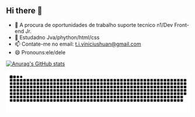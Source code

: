 ## Hi there 👋


- 🔭 A procura de oportunidades de trabalho suporte tecnico n1/Dev Front-end Jr.
- 🌱 Estudadno Jva/phython/html/css
- 📫 Contate-me no email: t.i.viniciushuan@gmail.com
- 😄 Pronouns:ele/dele

[![Anurag's GitHub stats](https://github-readme-stats.vercel.app/api?username=TI-Vinicius-Huan)](https://github.com/anuraghazra/github-readme-stats)


<picture align="center">
  <source media="(prefers-color-scheme: dark)" srcset="https://raw.githubusercontent.com/TI-Vinicius-Huan/TI-Vinicius-Huan/output/github-contribution-grid-snake-dark.svg">
  <source media="(prefers-color-scheme: light)" srcset="https://raw.githubusercontent.com/TI-Vinicius-Huan/TI-Vinicius-Huan/output/github-contribution-grid-snake-dark.svg">
  <img align="center" alt="github contribution grid snake animation" src="https://raw.githubusercontent.com/mari4souza/mari4souza/output/github-contribution-grid-snake.svg">
</picture>
